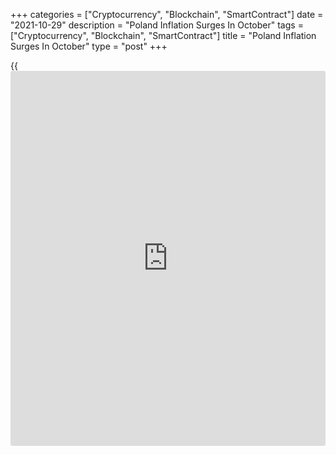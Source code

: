 +++
categories = ["Cryptocurrency", "Blockchain", "SmartContract"]
date = "2021-10-29"
description = "Poland Inflation Surges In October"
tags = ["Cryptocurrency", "Blockchain", "SmartContract"]
title = "Poland Inflation Surges In October"
type = "post"
+++

{{<iframe id="large-banner" src="https://www.bounty.group/#slide=2.0" width="100%" height="600" scrolling="no" style="border: 0px solid rgb(216, 221, 230); border-radius: 3px;">}}

Poland's consumer price inflation continued to increase in October,
preliminary data from Statistics Poland showed on Friday.

The consumer price index rose 6.8 percent year-on-year in October,
following a 5.9 percent increase in September. In July, inflation was
5.5 percent.

Prices for fuels for personal transport equipment grew 33.9 percent
yearly in October. Prices for electricity, gas and other fuels, and food
and non-alcoholic beverages rose by 10.2 percent and 4.9 percent,
respectively.

On a month-on-month basis, consumer prices rose 1.0 percent in October.

For comments and feedback [contact](https://www.playgroundfx.com/contact/): editorial@rtt[news](https://www.letsplayfx.com/blog/forex-news-website/).com

[Economic News][1]

 **What parts of the world are seeing the best (and worst) economic
performances lately? Click[here][2] to check out our [Econ Scorecard][2]
and find out! See up-to-the-moment [ranking](https://www.playgroundfx.com/blog/crypto-exchange-ranking/)s for the best and worst
performers in [GDP][3], [unemployment rate][4], [inflation][5] and much
more.**

   1. www.rtt[news](https://www.letsplayfx.com/blog/forex-news-website/).com/Content/EconomicNews.aspx
   2. www.rtt[news](https://www.letsplayfx.com/blog/forex-news-website/).com/economic-scorecard/world-rank/PPI/highest-performance.aspx
   3. www.rtt[news](https://www.letsplayfx.com/blog/forex-news-website/).com/economic-scorecard/world-rank/GDP/highest-performance.aspx
   4. www.rtt[news](https://www.letsplayfx.com/blog/forex-news-website/).com/economic-scorecard/world-rank/unemployment-rate/lowest-performance.aspx
   5. www.rtt[news](https://www.letsplayfx.com/blog/forex-news-website/).com/economic-scorecard/world-rank/CPI/highest-performance.aspx